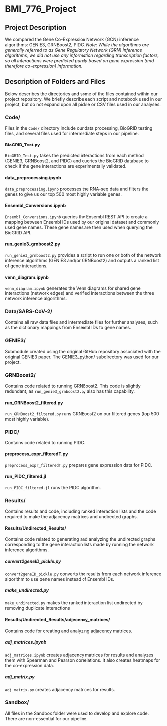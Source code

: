# BMI_776_Project

## Project Description
We compared the Gene Co-Expression Network (GCN) inference algorithms: GENIE3, GRNBoost2, PIDC. *Note: While the algorithms are generally referred to as Gene Regulatory Network (GRN) inference algorithms, we did not use any information regarding transcription factors, so all interactions were predicted purely based on gene expression (and therefore co-expression) information.*

## Description of Folders and Files
Below describes the directories and some of the files contained within our project repository. We briefly describe each script and notebook used in our project, but do not expand upon all pickle or CSV files used in our analyses.

### Code/
Files in the `Code/` directory include our data processing, BioGRID testing files, and several files used for intermediate steps in our pipeline.

#### BioGRID_Test.py
`BioGRID_Test.py` takes the predicted interactions from each method (GENIE3, GRNBoost2, and PIDC) and queries the BioGRID database to check if the gene interactions are experimentally validated.

#### data_preprocessing.ipynb
`data_preprocessing.ipynb` processes the RNA-seq data and filters the genes to give us our top 500 most highly variable genes.

#### Ensembl_Conversions.ipynb
`Ensembl_Conversions.ipynb` queries the Ensembl REST API to create a mapping between Ensembl IDs used by our original dataset and commonly used gene names. These gene names are then used when querying the BioGRID API.

#### run_genie3_grnboost2.py
`run_genie3_grnboost2.py` provides a script to run one or both of the network inference algorithms (GENIE3 and/or GRNBoost2) and outputs a ranked list of gene interactions.

#### venn_diagram.ipynb
`venn_diagram.ipynb` generates the Venn diagrams for shared gene interactions (network edges) and verified interactions between the three network inference algorithms.

### Data/SARS-CoV-2/
Contains all raw data files and intermediate files for further analyses, such as the dictionary mappings from Ensembl IDs to gene names.

### GENIE3/
Submodule created using the original GitHub repository associated with the original GENIE3 paper.
The GENIE3_python/ subdirectory was used for our project.

### GRNBoost2/
Contains code related to running GRNBoost2. This code is slightly redundant, as `run_genie3_grnboost2.py` also has this capability.

#### run_GRNBoost2_filtered.py
`run_GRNBoost2_filtered.py` runs GRNBoost2 on our filtered genes (top 500 most highly variable).

### PIDC/
Contains code related to running PIDC.

#### preprocess_expr_filteredT.py
`preprocess_expr_filteredT.py` prepares gene expression data for PIDC.

#### run_PIDC_filtered.jl
`run_PIDC_filtered.jl` runs the PIDC algorithm.

### Results/
Contains results and code, including ranked interaction lists and the code required to make the adjacency matrices and undirected graphs.

#### Results/Undirected_Results/
Contains code related to generating and analyzing the undirected graphs corresponding to the gene interaction lists made by running the network inference algorithms.

##### convert2geneID_pickle.py
`convert2geneID_pickle.py` converts the results from each network inference algorithm to use gene names instead of Ensembl IDs.

##### make_undirected.py
`make_undirected.py` makes the ranked interaction list undirected by removing duplicate interactions

#### Results/Undirected_Results/adjecency_matrices/
Contains code for creating and analyzing adjacency matrices.

##### adj_matrices.ipynb
`adj_matrices.ipynb` creates adjacency matrices for results and analyzes them with Spearman and Pearson correlations. It also creates heatmaps for the co-expression data.

##### adj_matrix.py
`adj_matrix.py` creates adjacency matrices for results.

### Sandbox/
All files in the Sandbox folder were used to develop and explore code. There are non-essential for our pipeline.
